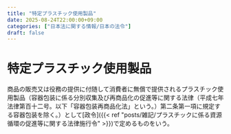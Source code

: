 ```yaml
---
title: "特定プラスチック使用製品"
date: 2025-08-24T22:00:00+09:00
categories: ["日本法に関する情報/日本の法令"]
draft: false
---
```


# 特定プラスチック使用製品

商品の販売又は役務の提供に付随して消費者に無償で提供されるプラスチック使用製品（容器包装に係る分別収集及び再商品化の促進等に関する法律（平成七年法律第百十二号。以下「容器包装再商品化法」という。）第二条第一項に規定する容器包装を除く。）として[政令]({{< ref "posts/雑記/プラスチックに係る資源循環の促進等に関する法律施行令" >}})で定めるものをいう。
